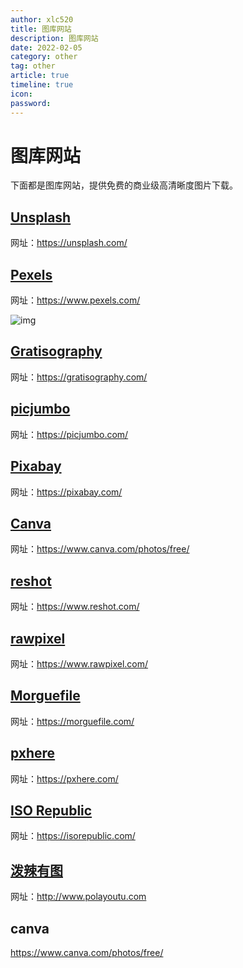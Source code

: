 ```yaml
---
author: xlc520
title: 图库网站
description: 图库网站
date: 2022-02-05
category: other
tag: other
article: true
timeline: true
icon: 
password: 
---
```

# 图库网站

下面都是图库网站，提供免费的商业级高清晰度图片下载。

## [Unsplash](https://unsplash.com/)

网址：https://unsplash.com/

## [Pexels](https://www.pexels.com/)

网址：https://www.pexels.com/

![img](https://gh.xlc520.tk/xlc520/MyImage/raw/main/MdImg/1545582120878-ac07dfce-bdea-4959-8b7f-256102fdf2e9.jpeg)

## [Gratisography](https://gratisography.com/)

网址：https://gratisography.com/



## [picjumbo](https://picjumbo.com/)

网址：https://picjumbo.com/



## [Pixabay](https://pixabay.com/)

网址：https://pixabay.com/

## [Canva](https://www.canva.com/photos/free/)

网址：https://www.canva.com/photos/free/



## [reshot](https://www.reshot.com/)

网址：https://www.reshot.com/



## [rawpixel](https://www.rawpixel.com/)

网址：https://www.rawpixel.com/

## [Morguefile](https://morguefile.com/)

网址：https://morguefile.com/



## [pxhere](https://pxhere.com/)

网址：https://pxhere.com/



## [ISO Republic](https://isorepublic.com/)

网址：https://isorepublic.com/



## [泼辣有图](http://www.polayoutu.com)

网址：http://www.polayoutu.com

## canva

https://www.canva.com/photos/free/